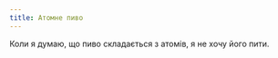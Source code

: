 ```yaml
---
title: Атомне пиво
---
```


Коли я думаю, що пиво складається з атомів, я не хочу його пити.

